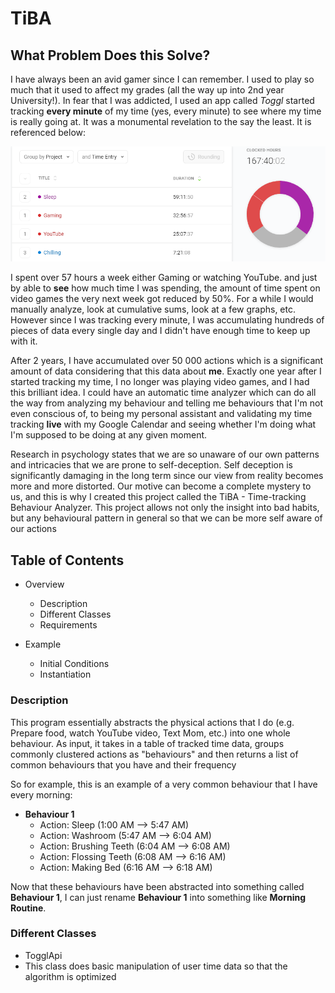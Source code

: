 # TiBA

## What Problem Does this Solve?

I have always been an avid gamer since I can remember. I used to play so much that it used to affect my grades (all the way up into 2nd year University!). In fear that I was addicted, I used an app called *Toggl* started tracking **every minute** of my time (yes, every minute) to see where my time is really going at. It was a monumental revelation to the say the least. It is referenced below:

![](https://github.com/haseab/TiBA/blob/master/Github_tiba_time_results.png)

I spent over 57 hours a week either Gaming or watching YouTube. and just by able to **see** how much time I was spending, the amount of time spent on video games the very next week got reduced by 50%. For a while I would manually analyze, look at cumulative sums, look at a few graphs, etc. However since I was tracking every minute, I was accumulating hundreds of pieces of data every single day and I didn't have enough time to keep up with it.

After 2 years, I have accumulated over 50 000 actions which is a significant amount of data considering that this data about **me**. Exactly one year after I started tracking my time, I no longer was playing video games, and I had this brilliant idea. I could have an automatic time analyzer which can do all the way from analyzing my behaviour and telling me behaviours that I'm not even conscious of, to being my personal assistant and validating my time tracking **live** with my Google Calendar and seeing whether I'm doing what I'm supposed to be doing at any given moment. 

Research in psychology states that we are so unaware of our own patterns and intricacies that we are prone to self-deception. Self deception is significantly damaging in the long term since our view from reality becomes more and more distorted. Our motive can become a complete mystery to us, and this is why I created this project called the TiBA - Time-tracking Behaviour Analyzer. This project allows not only the insight into bad habits, but any behavioural pattern in general so that we can be more self aware of our actions

## Table of Contents
- Overview
  - Description
  - Different Classes
  - Requirements
  
- Example
  - Initial Conditions
  - Instantiation
  

### Description

This program essentially abstracts the physical actions that I do (e.g. Prepare food, watch YouTube video, Text Mom, etc.) into one whole behaviour. As input, it takes in a table of tracked time data, groups commonly clustered actions as "behaviours" and then returns a list of common behaviours that you have and their frequency

So for example, this is an example of a very common behaviour that I have every morning:

- **Behaviour 1**
  - Action: Sleep          (1:00 AM --> 5:47 AM)
  - Action: Washroom       (5:47 AM --> 6:04 AM)
  - Action: Brushing Teeth (6:04 AM --> 6:08 AM)
  - Action: Flossing Teeth (6:08 AM --> 6:16 AM)
  - Action: Making Bed     (6:16 AM --> 6:18 AM)
 
 Now that these behaviours have been abstracted into something called **Behaviour 1**, I can just rename **Behaviour 1** into something like **Morning Routine**. 

### Different Classes

- TogglApi
 - This class does basic manipulation of user time data so that the algorithm is optimized
